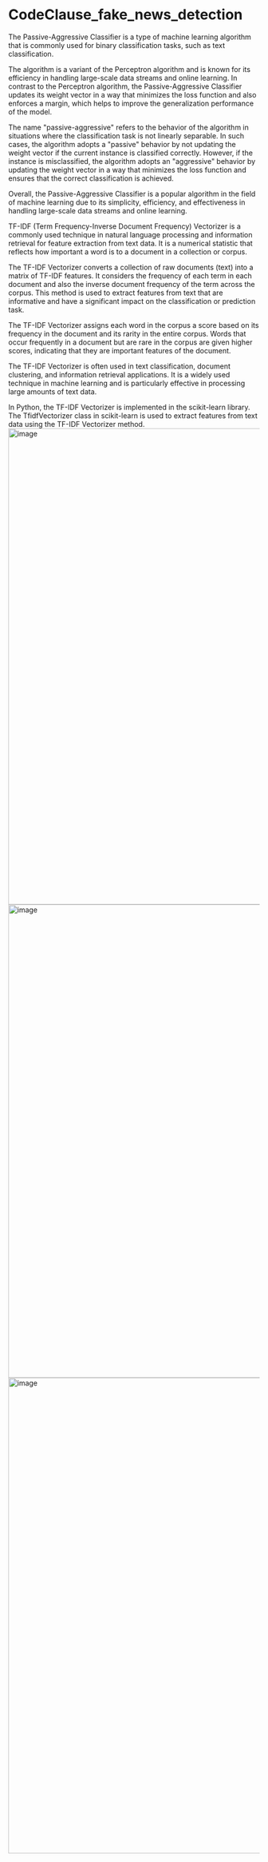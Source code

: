 # CodeClause_fake_news_detection
The Passive-Aggressive Classifier is a type of machine learning algorithm that is commonly used for binary classification tasks, such as text classification.

The algorithm is a variant of the Perceptron algorithm and is known for its efficiency in handling large-scale data streams and online learning. In contrast to the Perceptron algorithm, the Passive-Aggressive Classifier updates its weight vector in a way that minimizes the loss function and also enforces a margin, which helps to improve the generalization performance of the model.

The name "passive-aggressive" refers to the behavior of the algorithm in situations where the classification task is not linearly separable. In such cases, the algorithm adopts a "passive" behavior by not updating the weight vector if the current instance is classified correctly. However, if the instance is misclassified, the algorithm adopts an "aggressive" behavior by updating the weight vector in a way that minimizes the loss function and ensures that the correct classification is achieved.

Overall, the Passive-Aggressive Classifier is a popular algorithm in the field of machine learning due to its simplicity, efficiency, and effectiveness in handling large-scale data streams and online learning.

TF-IDF (Term Frequency-Inverse Document Frequency) Vectorizer is a commonly used technique in natural language processing and information retrieval for feature extraction from text data. It is a numerical statistic that reflects how important a word is to a document in a collection or corpus.

The TF-IDF Vectorizer converts a collection of raw documents (text) into a matrix of TF-IDF features. It considers the frequency of each term in each document and also the inverse document frequency of the term across the corpus. This method is used to extract features from text that are informative and have a significant impact on the classification or prediction task.

The TF-IDF Vectorizer assigns each word in the corpus a score based on its frequency in the document and its rarity in the entire corpus. Words that occur frequently in a document but are rare in the corpus are given higher scores, indicating that they are important features of the document.

The TF-IDF Vectorizer is often used in text classification, document clustering, and information retrieval applications. It is a widely used technique in machine learning and is particularly effective in processing large amounts of text data.

In Python, the TF-IDF Vectorizer is implemented in the scikit-learn library. The TfidfVectorizer class in scikit-learn is used to extract features from text data using the TF-IDF Vectorizer method.
<img width="953" alt="image" src="https://user-images.githubusercontent.com/98101722/227916247-0ac36460-507d-4458-9118-2488f8edae10.png">
<img width="947" alt="image" src="https://user-images.githubusercontent.com/98101722/227917165-608ec7c8-3f30-41c5-86c7-aa262782d09d.png">
<img width="952" alt="image" src="https://user-images.githubusercontent.com/98101722/227917492-7cd36654-5284-4c01-8153-fb1a8ce80790.png">

